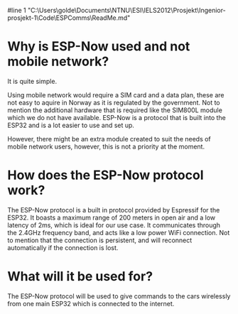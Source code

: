 #line 1 "C:\\Users\\golde\\Documents\\NTNU\\ESI\\IELS2012\\Prosjekt\\Ingenior-prosjekt-1\\Code\\ESPComms\\ReadMe.md"
# Why is ESP-Now used and not mobile network?

It is quite simple.

Using mobile network would require a SIM card and a data plan, these are not easy to aquire in Norway as it is regulated by the government. Not to mention the additional hardware that is required like the SIM800L module which we do not have available. ESP-Now is a protocol that is built into the ESP32 and is a lot easier to use and set up.

However, there might be an extra module created to suit the needs of mobile network users, however, this is not a priority at the moment.

# How does the ESP-Now protocol work?

The ESP-Now protocol is a built in protocol provided by Espressif for the ESP32. It boasts a maximum range of 200 meters in open air and a low latency of 2ms, which is ideal for our use case. It communicates through the 2.4GHz frequency band, and acts like a low power WiFi connection. Not to mention that the connection is persistent, and will reconnect automatically if the connection is lost.

# What will it be used for?

The ESP-Now protocol will be used to give commands to the cars wirelessly from one main ESP32 which is connected to the internet.